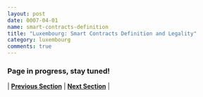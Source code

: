 ```yaml
---
layout: post
date: 0007-04-01
name: smart-contracts-definition
title: "Luxembourg: Smart Contracts Definition and Legality"
category: luxembourg
comments: true
---
```


### Page in progress, stay tuned!


| **[Previous Section]( https://neo-project.github.io/global-blockchain-compliance-hub//luxembourg/luxembourg-final-liability.html)** | **[Next Section]( https://neo-project.github.io/global-blockchain-compliance-hub//luxembourg/luxembourg-dispute-resolution.html)** |
